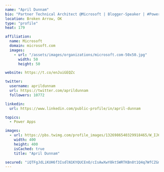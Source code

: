 ```yaml
---
name: "April Dunnam"
bio: "Partner Technical Architect @Microsoft | Blogger-Speaker | #PowerApps, #PowerAutomate, #Office365, #SharePoint | #WIT | #Karaoke Queen"
location: Broken Arrow, OK
type: "profile"
heat: 179

affiliation:
  name: Microsoft
  domain: microsoft.com
  images:
    - url: "/assets/images/organizations/microsoft.com-50x50.jpg"
      width: 50
      height: 50

website: https://t.co/enJuiGEQZc

twitter:
  username: aprildunnam
  url: https://twitter.com/aprildunnam
  followers: 10772

linkedin:
  url: https://www.linkedin.com/public-profile/in/april-dunnam

topics:
  - Power Apps

images:
  - url: https://pbs.twimg.com/profile_images/1326986540329918465/W_IJ6Ih2_400x400.jpg
    width: 400
    height: 400
    isCached: true
    title: "April Dunnam"

secured: "iQTFgJdLiKUH6f3IsdlN1KYQUCEnO/cIsAwXwY8ktSWRTKBn8t1Q4q7WfCZGmRlX8hGnmAgu4kVw/VerGctqlq3mATus0gA6kYs5NFUgpMvMK0G3Z+F8/UKzpP7ibaRYhLkxIc447QoaS9TcQ/yuBCX1ofLun98MBvWIq1/R/szJ18UuLzrIZEXv3vMC+Y44OQ3vWWHjhqSur1VbVZaxy4fP8KSnBQbuee68iTf4MKu3T01LyqfE8+nArMoTBOQANV3gbGMPobLrpfgvv2cEUvzO9jd9qCCbb8NlJWcIzgH3ssPSfe4/fZgMPHivv5kmrrDSaSrF7kKAv9oyEFAku6GNeRTffE93HvvYFUEIckDe1wRLIOaZ1JNvh/tiNDp4JPGwCSvfpjzBC4b1tNJcuXN54DfHvyaHJBx14ClLWEg=;E038XMrSdJv9G8DZiqBQ/Q=="
---
```


